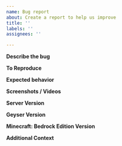 ```yaml
---
name: Bug report
about: Create a report to help us improve
title: ''
labels: ''
assignees: ''

---
```


<!--- Please follow this format COMPLETELY and make sure the bug you are reporting has not been reported yet. Reports should contain as much information or context as possible to help us find the problem. Simply creating an issue on a vague topic will not help us at all, and if you are unsure if something should belong here, please contact us on [Discord](http://discord.geysermc.org).-->

<!--- Issues pertaining to connection problem, or anything of that covered on the [Common Issues](https://github.com/GeyserMC/Geyser/wiki/Common-Issues) do not belong here and only clutter this issue tracker. -->

**Describe the bug**
<!---  A clear and concise description of what the bug is. -->

**To Reproduce**
<!---  Steps to reproduce the behavior: -->
<!---  1. Go to '...' -->
<!---  2. Click on '....' -->
<!---  3. Scroll down to '....' -->
<!---  4. See error -->

**Expected behavior**
<!--- A clear and concise description of what you expected to happen. -->

**Screenshots / Videos**
<!--- If applicable, add screenshots to help explain your problem. -->

**Server Version**
<!--- Give us the exact output from /version. Saying "latest" does not help us at all. -->

**Geyser Version**
<!--- Give us the exact build number as well as branch if applicable. Saying "latest" does not help us at all. Please also include if you are running the standalone version, or specify which plugin version you are using. If your issue is a connection problem, please specify if you are using the Floodgate plugin. -->

**Minecraft: Bedrock Edition Version**
<!-- The version of your Minecraft: Bedrock Edition client you tested with. -->

**Additional Context**
<!--- Add any other context about the problem here. --->
